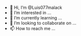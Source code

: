 - 👋 Hi, I’m @Luis077malack
- 👀 I’m interested in ...
- 🌱 I’m currently learning ...
- 💞️ I’m looking to collaborate on ...
- 📫 How to reach me ...

<!---
Luis077malack/Luis077malack is a ✨ special ✨ repository because its `README.md` (this file) appears on your GitHub profile.
You can click the Preview link to take a look at your changes.
--->
